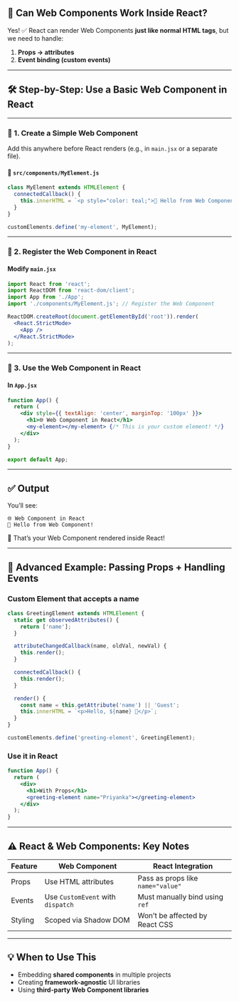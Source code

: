 

## 🧠 Can Web Components Work Inside React?

Yes! ✅
React can render Web Components **just like normal HTML tags**, but we need to handle:

1. **Props → attributes**
2. **Event binding (custom events)**

---

## 🛠 Step-by-Step: Use a Basic Web Component in React

---

### 📁 1. Create a Simple Web Component

Add this anywhere before React renders (e.g., in `main.jsx` or a separate file).

#### 📄 `src/components/MyElement.js`

```js
class MyElement extends HTMLElement {
  connectedCallback() {
    this.innerHTML = `<p style="color: teal;">🌟 Hello from Web Component!</p>`;
  }
}

customElements.define('my-element', MyElement);
```

---

### 📄 2. Register the Web Component in React

#### Modify `main.jsx`

```jsx
import React from 'react';
import ReactDOM from 'react-dom/client';
import App from './App';
import './components/MyElement.js'; // Register the Web Component

ReactDOM.createRoot(document.getElementById('root')).render(
  <React.StrictMode>
    <App />
  </React.StrictMode>
);
```

---

### 📄 3. Use the Web Component in React

#### In `App.jsx`

```jsx
function App() {
  return (
    <div style={{ textAlign: 'center', marginTop: '100px' }}>
      <h1>🌐 Web Component in React</h1>
      <my-element></my-element> {/* This is your custom element! */}
    </div>
  );
}

export default App;
```

---

## ✅ Output

You’ll see:

```
🌐 Web Component in React
🌟 Hello from Web Component!
```

🚀 That’s your Web Component rendered inside React!

---

## 🧩 Advanced Example: Passing Props + Handling Events

### Custom Element that accepts a name

```js
class GreetingElement extends HTMLElement {
  static get observedAttributes() {
    return ['name'];
  }

  attributeChangedCallback(name, oldVal, newVal) {
    this.render();
  }

  connectedCallback() {
    this.render();
  }

  render() {
    const name = this.getAttribute('name') || 'Guest';
    this.innerHTML = `<p>Hello, ${name} 👋</p>`;
  }
}

customElements.define('greeting-element', GreetingElement);
```

### Use it in React

```jsx
function App() {
  return (
    <div>
      <h1>With Props</h1>
      <greeting-element name="Priyanka"></greeting-element>
    </div>
  );
}
```

---

## ⚠️ React & Web Components: Key Notes

| Feature | Web Component                     | React Integration                 |
| ------- | --------------------------------- | --------------------------------- |
| Props   | Use HTML attributes               | Pass as props like `name="value"` |
| Events  | Use `CustomEvent` with `dispatch` | Must manually bind using `ref`    |
| Styling | Scoped via Shadow DOM             | Won’t be affected by React CSS    |

---

## 💡 When to Use This

* Embedding **shared components** in multiple projects
* Creating **framework-agnostic** UI libraries
* Using **third-party Web Component libraries**


